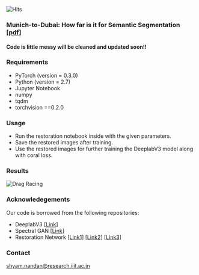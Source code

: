 ![Hits](https://hitcounter.pythonanywhere.com/count/tag.svg?url=https%3A%2F%2Fgithub.com%2FSKKSaikia%2FCS229_ML)
### Munich-to-Dubai: How far is it for Semantic Segmentation  [[pdf]](http://cvit.iiit.ac.in/images/ConferencePapers/2020/Munich2Dubai-wacv.pdf) 
#### Code is little messy will be cleaned and updated soon!!

### Requirements
* PyTorch (version = 0.3.0)
* Python (version = 2.7)
* Jupyter Notebook
* numpy
* tqdm
* torchvision ==0.2.0

### Usage
* Run the restoration notebook inside with the given parameters.
* Save the restored images after training.
* Use the restored images for further training the DeeplabV3 model along with coral loss.

### Results

![Drag Racing](Results/Result.gif)

### Acknowledegements
Our code is borrowed from the following repositories:
* DeeplabV3 [[Link]](https://github.com/chenxi116/DeepLabv3.pytorch) 
* Spectral GAN [[Link]](https://github.com/christiancosgrove/pytorch-spectral-normalization-gan)
* Restoration Network [[Link1]](https://github.com/zmurez/TurbulentWater) [[Link2]](https://github.com/yulunzhang/RCAN) [[Link3]](https://github.com/MIVRC/MSRN-PyTorch)

### Contact
shyam.nandan@research.iiit.ac.in 

